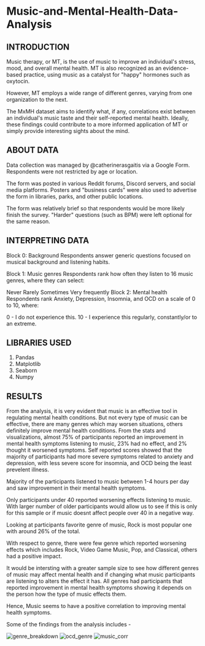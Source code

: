 # Music-and-Mental-Health-Data-Analysis

## INTRODUCTION
Music therapy, or MT, is the use of music to improve an individual's stress, mood, and overall mental health. MT is also recognized as an evidence-based practice, using music as a catalyst for "happy" hormones such as oxytocin.

However, MT employs a wide range of different genres, varying from one organization to the next.

The MxMH dataset aims to identify what, if any, correlations exist between an individual's music taste and their self-reported mental health. Ideally, these findings could contribute to a more informed application of MT or simply provide interesting sights about the mind.

## ABOUT DATA
Data collection was managed by @catherinerasgaitis via a Google Form. Respondents were not restricted by age or location.

The form was posted in various Reddit forums, Discord servers, and social media platforms. Posters and "business cards" were also used to advertise the form in libraries, parks, and other public locations.

The form was relatively brief so that respondents would be more likely finish the survey. "Harder" questions (such as BPM) were left optional for the same reason.

## INTERPRETING DATA
Block 0: Background
Respondents answer generic questions focused on musical background and listening habits.

Block 1: Music genres
Respondents rank how often they listen to 16 music genres, where they can select:

Never
Rarely
Sometimes
Very frequently
Block 2: Mental health
Respondents rank Anxiety, Depression, Insomnia, and OCD on a scale of 0 to 10, where:

0 - I do not experience this.
10 - I experience this regularly, constantly/or to an extreme.

## LIBRARIES USED

1. Pandas
2. Matplotlib
3. Seaborn
4. Numpy

## RESULTS
From the analysis, it is very evident that music is an effective tool in regulating mental health conditions.
But not every type of music can be effective, there are many genres which may worsen situations, others definitely improve mental health conditions.
From the stats and visualizations, almost 75% of participants reported an improvement in mental health symptoms listening to music, 23% had no effect, and 2% thought it worsened symptoms. Self reported scores showed that the majority of participants had more severe symptoms related to anxiety and depression, with less severe score for insomnia, and OCD being the least prevelent illness.

Majority of the participants listened to music between 1-4 hours per day and saw improvement in their mental health symptoms.

Only participants under 40 reported worsening effects listening to music. With larger number of older participants would allow us to see if this is only for this sample or if music doesnt affect people over 40 in a negative way.

Looking at participants favorite genre of music, Rock is most popular one with around 26% of the total.

With respect to genre, there were few genre which reported worsening effects which includes Rock, Video Game Music, Pop, and Classical, others had a positive impact.

It would be intersting with a greater sample size to see how different genres of music may affect mental health and if changing what music participants are listening to alters the effect it has. All genres had participants that reported improvement in mental health symptoms showing it depends on the person how the type of music effects them.

Hence, Music seems to have a positive correlation to improving mental health symptoms.

Some of the findings from the analysis includes - 

![genre_breakdown](https://user-images.githubusercontent.com/125721987/229339373-4271c027-bba0-4a3c-aa68-2430acfa9c73.png)
![ocd_genre](https://user-images.githubusercontent.com/125721987/229339466-5a8f034a-41bd-4487-a2cf-e99e468494eb.png)
![music_corr](https://user-images.githubusercontent.com/125721987/229339491-8cbbe626-1ee8-44e6-be6a-3c362fdef737.png)






